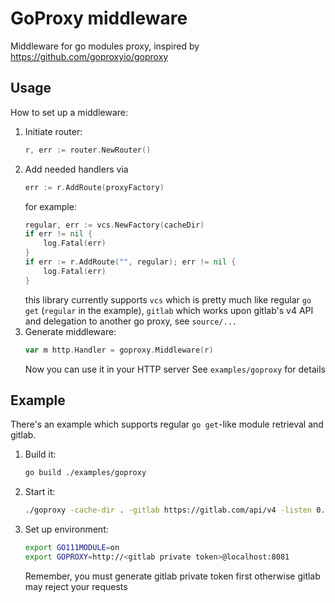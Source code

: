 # GoProxy middleware

Middleware for go modules proxy, inspired by https://github.com/goproxyio/goproxy

## Usage
How to set up a middleware:

1. Initiate router:
    ```go
    r, err := router.NewRouter()
    ```
2. Add needed handlers via
    ```go
    err := r.AddRoute(proxyFactory)
    ```
    for example:
    ```go
    regular, err := vcs.NewFactory(cacheDir)
    if err != nil {
        log.Fatal(err)
    }
    if err := r.AddRoute("", regular); err != nil {
        log.Fatal(err)
    }
    ```
    this library currently supports `vcs` which is pretty much like regular `go get` (`regular` in the example), `gitlab` which works
    upon gitlab's v4 API and delegation to another go proxy, see `source/...`
3. Generate middleware:
    ```go
    var m http.Handler = goproxy.Middleware(r)
    ```
    Now you can  use it in your HTTP server
    See `examples/goproxy` for details



## Example
There's an example which supports regular `go get`-like module retrieval and gitlab.

1. Build it:
    ```bash
    go build ./examples/goproxy
    ```
2. Start it:
    ```bash
    ./goproxy -cache-dir . -gitlab https://gitlab.com/api/v4 -listen 0.0.0.0:8081
    ```
3. Set up environment:
    ```bash
    export GO111MODULE=on
    export GOPROXY=http://<gitlab private token>@localhost:8081
    ```
    Remember, you must generate gitlab private token first otherwise gitlab may reject your requests
